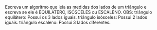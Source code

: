 Escreva um algoritmo que leia as medidas dos lados de um triângulo e
escreva se ele é EQUILÁTERO, ISÓSCELES ou ESCALENO.
OBS: triângulo equilátero: Possui os 3 lados iguais.
 triângulo isósceles: Possui 2 lados iguais.
 triângulo escaleno: Possui 3 lados diferentes.